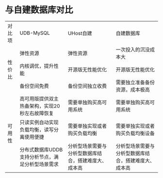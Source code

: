 # 与自建数据库对比

<table>
    <tr>
        <td>对比项</td>
        <td>UDB-MySQL</td>
        <td>UHost自建</td>
        <td>自建数据库</td>
    </tr>
    <tr>
        <td rowspan="3">性价比</td>
        <td>弹性资源</td>
        <td>弹性资源</td>
        <td>一次投入的沉没成本大</td>
    </tr>
    <tr>
        <td>内核调优，提升性能</td>
        <td>开源版无性能优化</td>
        <td>开源版无性能优化</td>
    </tr>
    <tr>
        <td>备份空间免费</td>
        <td>备份空间独立收费</td>
        <td>需要独立准备备份资源，成本极高</td>
    </tr>
    <tr>
        <td rowspan="3">可用性</td>
        <td>高可用版提供双主热备架构，实现20秒左右故障恢复</td>
         <td>需要单独购买高可用系统</td>
         <td>需要单独购买高可用系统</td>
    </tr>
    <tr>
        <td>只读实例自动实现负载均衡，读写分离使用便捷</td>
        <td>需要单独实现或者购买负载均衡</td>
        <td>需要单独实现或者购买负载均衡设备</td>
    </tr>
     <tr>
        <td>分布式数据库UDDB支持分析节点，满足分析型场景需求</td>
        <td>分析型场景需要与分析型数据库结合，搭建难度大、成本高</td>
        <td>分析型场景需要与分析型数据库结合，搭建难度大、成本高</td>
    </tr>
</table>
